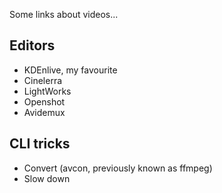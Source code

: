 <!-- 
.. link: 
.. description: 
.. tags: 
.. date: 2013/08/21 12:27:01
.. title: Videos
.. slug: videos
-->

Some links about videos...    

## Editors

* KDEnlive, my favourite
* Cinelerra
* LightWorks
* Openshot
* Avidemux

## CLI tricks

* Convert (avcon, previously known as ffmpeg)
* Slow down